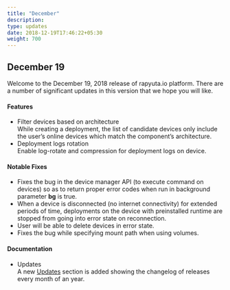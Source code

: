 ```yaml
---
title: "December"
description:
type: updates
date: 2018-12-19T17:46:22+05:30
weight: 700
---
```

## December 19
Welcome to the December 19, 2018 release of rapyuta.io platform. There are a
number of significant updates in this version that we hope you will like.

#### Features
* Filter devices based on architecture    
    While creating a deployment, the list of candidate devices only include
    the user’s online devices which match the component’s architecture.
* Deployment logs rotation    
    Enable log-rotate and compression for deployment logs on device.

#### Notable Fixes
* Fixes the bug in the device manager API (to execute command on devices) so
as to return proper error codes when run in background parameter **bg** is true.
* When a device is disconnected (no internet connectivity) for extended periods
of time, deployments on the device with preinstalled runtime are stopped from
going into error state on reconnection.
* User will be able to delete devices in error state.
* Fixes the bug while specifying mount path when using volumes.

#### Documentation
* Updates    
    A new [Updates](/updates) section is added showing the changelog of releases every month of an year.
